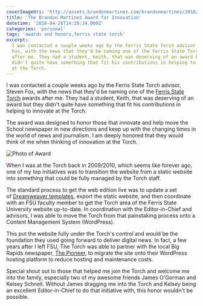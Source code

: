```yaml
---
coverImageUri: 'http://assets.brandonmartinez.com/brandonmartinez/2018/04/brandonmartinezawardforinnovationheader.jpg'
title: 'The Brandon Martinez Award for Innovation'
datetime: '2018-04-26T14:28:34.000Z'
categories: 'personal'
tags: 'awards and honors,ferris state torch'
excerpt:
  I was contacted a couple weeks ago by the Ferris State Torch advisor, Steven
  Fox, with the news that they'd be naming one of the Ferris State Torch awards
  after me. They had a student, Keith, that was deserving of an award but they
  didn't quite have something that fit his contributions in helping to innovate
  at the Torch.
---
```


I was contacted a couple weeks ago by the Ferris State Torch advisor, Steven
Fox, with the news that they'd be naming one of the
[Ferris State Torch](https://fsutorch.com/) awards after me. They had a student,
Keith, that was deserving of an award but they didn't quite have something that
fit his contributions in helping to innovate at the Torch.

The award was designed to honor those that innovate and help move the School
newspaper in new directions and keep up with the changing times in the world of
news and journalism. I am deeply honored that they would think of me when
thinking of innovation at the Torch.

![Photo of Award](http://assets.brandonmartinez.com/brandonmartinez/2018/04/31253064_10156237182757381_4682527746895197123_n.jpg)

When I was at the Torch back in 2009/2010, which seems like forever ago, one of
my top initiatives was to transition the website from a static website into
something that could be fully managed by the Torch staff.

The standard process to get the web edition live was to update a set
of [Dreamweaver templates](https://www.adobe.com/devnet/archive/dreamweaver/articles/dreamweaver_custom_templates.html),
export the static website, and then coordinate with an FSU faculty member to get
the Torch area of the Ferris State University website up-to-date. In
coordination with the Editor-in-Chief and advisors, I was able to move the Torch
from that painstaking process onto a Content Management System (WordPress).

This put the website fully under the Torch's control and would be the foundation
they used going forward to deliver digital news. In fact, a few years after I
left FSU, The Torch was able to partner with the local Big Rapids newspaper,
[The Pioneer](http://news.pioneergroup.com/bigrapidsnews/), to migrate the site
onto their WordPress hosting platform to reduce hosting and maintenance costs.

Special shout out to those that helped me join the Torch and welcome me into the
family, especially two of my awesome friends James O'Gorman and Kelsey Schnell.
Without James dragging me into the Torch and Kelsey being an excellent
Editor-in-Chief to do that initiative with, this honor wouldn't be possible.
